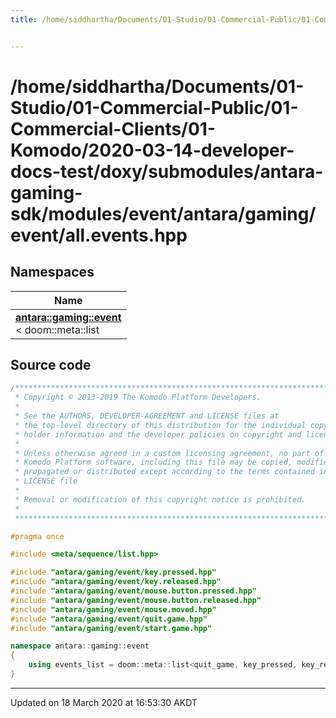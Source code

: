 ```yaml
---
title: /home/siddhartha/Documents/01-Studio/01-Commercial-Public/01-Commercial-Clients/01-Komodo/2020-03-14-developer-docs-test/doxy/submodules/antara-gaming-sdk/modules/event/antara/gaming/event/all.events.hpp


---
```


# /home/siddhartha/Documents/01-Studio/01-Commercial-Public/01-Commercial-Clients/01-Komodo/2020-03-14-developer-docs-test/doxy/submodules/antara-gaming-sdk/modules/event/antara/gaming/event/all.events.hpp







## Namespaces

| Name           |
| -------------- |
| **[antara::gaming::event](Namespaces/namespaceantara_1_1gaming_1_1event.md)** <br>< doom::meta::list  |














## Source code

```cpp
/******************************************************************************
 * Copyright © 2013-2019 The Komodo Platform Developers.                      *
 *                                                                            *
 * See the AUTHORS, DEVELOPER-AGREEMENT and LICENSE files at                  *
 * the top-level directory of this distribution for the individual copyright  *
 * holder information and the developer policies on copyright and licensing.  *
 *                                                                            *
 * Unless otherwise agreed in a custom licensing agreement, no part of the    *
 * Komodo Platform software, including this file may be copied, modified,     *
 * propagated or distributed except according to the terms contained in the   *
 * LICENSE file                                                               *
 *                                                                            *
 * Removal or modification of this copyright notice is prohibited.            *
 *                                                                            *
 ******************************************************************************/

#pragma once

#include <meta/sequence/list.hpp> 

#include "antara/gaming/event/key.pressed.hpp"           
#include "antara/gaming/event/key.released.hpp"          
#include "antara/gaming/event/mouse.button.pressed.hpp"  
#include "antara/gaming/event/mouse.button.released.hpp" 
#include "antara/gaming/event/mouse.moved.hpp"           
#include "antara/gaming/event/quit.game.hpp"             
#include "antara/gaming/event/start.game.hpp"            

namespace antara::gaming::event
{
    using events_list = doom::meta::list<quit_game, key_pressed, key_released, start_game, mouse_moved, mouse_button_pressed, mouse_button_released>;
}
```


-------------------------------

Updated on 18 March 2020 at 16:53:30 AKDT
